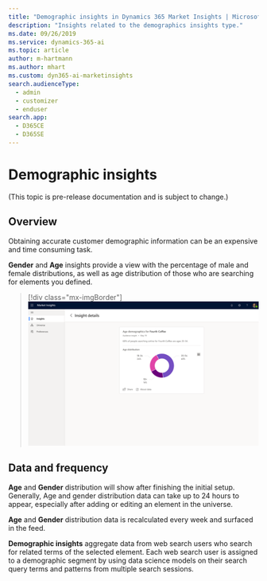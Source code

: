```yaml
---
title: "Demographic insights in Dynamics 365 Market Insights | Microsoft Docs"
description: "Insights related to the demographics insights type."
ms.date: 09/26/2019
ms.service: dynamics-365-ai
ms.topic: article
author: m-hartmann
ms.author: mhart
ms.custom: dyn365-ai-marketinsights
search.audienceType: 
  - admin
  - customizer
  - enduser
search.app: 
  - D365CE
  - D365SE
---
```


# Demographic insights

(This topic is pre-release documentation and is subject to change.)

## Overview

Obtaining accurate customer demographic information can be an expensive and time consuming task.

**Gender** and **Age** insights provide a view with the percentage of male and female distributions, as well as age distribution of those who are searching for elements you defined.

> [!div class="mx-imgBorder"]
> ![Demographic insight in the Market Insights app](media/insight-details-demographics.png)

## Data and frequency

**Age** and **Gender** distribution will show after finishing the initial setup. Generally, Age and gender distribution data can take up to 24 hours to appear, especially after adding or editing an element in the universe.

**Age** and **Gender** distribution data is recalculated every week and surfaced in the feed.

**Demographic insights** aggregate data from web search users who search for related terms of the selected element. Each web search user is assigned to a demographic segment by using data science models on their search query terms and patterns from multiple search sessions.
